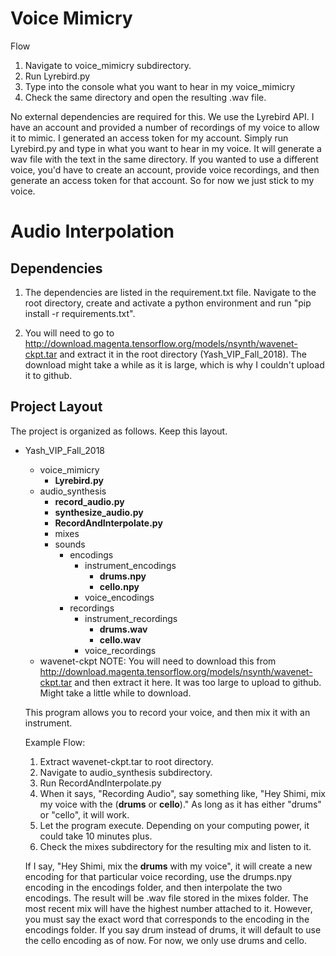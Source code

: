 # Voice Mimicry

Flow

1. Navigate to voice_mimicry subdirectory.
2. Run Lyrebird.py
3. Type into the console what you want to hear in my voice_mimicry
4. Check the same directory and open the resulting .wav file.

No external dependencies are required for this. We use the Lyrebird API. I have
an account and provided a number of recordings of my voice to allow it to mimic.
I generated an access token for my account. Simply run Lyrebird.py and type in what
you want to hear in my voice. It will generate a wav file with the text in the same directory.
If you wanted to use a different voice, you'd have to create an account, provide
voice recordings, and then generate an access token for that account. So for now
we just stick to my voice.

# Audio Interpolation

## Dependencies

1. The dependencies are listed in the requirement.txt file. Navigate to the root
directory, create and activate a python environment and run "pip install -r requirements.txt".

2. You will need to go to http://download.magenta.tensorflow.org/models/nsynth/wavenet-ckpt.tar and extract
it in the root directory (Yash_VIP_Fall_2018). The download might take a while as
it is large, which is why I couldn't upload it to github.

## Project Layout

The project is organized as follows. Keep this layout.

* Yash_VIP_Fall_2018
  * voice_mimicry
    * **Lyrebird.py**
  * audio_synthesis
    * **record_audio.py**
    * **synthesize_audio.py**
    * **RecordAndInterpolate.py**
    * mixes
    * sounds
      * encodings
        * instrument_encodings
          * **drums.npy**
          * **cello.npy**
        * voice_encodings
      * recordings
        * instrument_recordings
          * **drums.wav**
          * **cello.wav**
        * voice_recordings
  * wavenet-ckpt NOTE: You will need to download this from http://download.magenta.tensorflow.org/models/nsynth/wavenet-ckpt.tar and then extract it here. It was too large to upload
  to github. Might take a little while to download.

  This program allows you to record your voice, and then mix it with an instrument.

  Example Flow:

  1. Extract wavenet-ckpt.tar to root directory.
  2. Navigate to audio_synthesis subdirectory.
  3. Run RecordAndInterpolate.py
  4. When it says, "Recording Audio", say something like, "Hey Shimi, mix my voice with the (**drums** or **cello**)." As long as it has either "drums" or "cello", it will work.
  5. Let the program execute. Depending on your computing power, it could take 10 minutes plus.
  6. Check the mixes subdirectory for the resulting mix and listen to it.

  If I say, "Hey Shimi, mix the **drums** with my voice", it will
  create a new encoding for that particular voice recording, use the drumps.npy
  encoding in the encodings folder, and then interpolate the two encodings. The
  result will be .wav file stored in the mixes folder. The most recent mix will
  have the highest number attached to it. However, you must say the exact word
  that corresponds to the encoding in the encodings folder. If you say drum instead
  of drums, it will default to use the cello encoding as of now. For now, we only
  use drums and cello.
